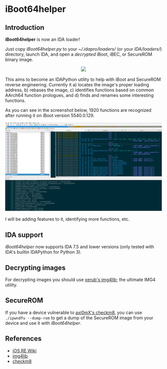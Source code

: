 # iBoot64helper

## Introduction

**iBoot64helper** is now an IDA loader!

Just copy *iBoot64helper.py* to your *~/.idapro/loaders/* (or your *IDA/loaders/*)
directory, launch IDA, and open a *decrypted* iBoot, iBEC, or SecureROM binary image.

<p align="center"><img src="screenshot-loader.png"/></p>

This aims to become an IDAPython utility to help with iBoot and SecureROM reverse
engineering. Currently it a) locates the image's proper loading address, b) rebases
the image, c) identifies functions based on common AArch64 function prologues, and
d) finds and renames some interesting functions.

As you can see in the screenshot below, 1920 functions
are recognized after running it on iBoot version 5540.0.129.

<p align="center"><img src="screenshot.png"/></p>

I will be adding features to it, identifying more functions, etc.

## IDA support

*iBoot64helper* now supports IDA 7.5 and lower versions (only tested with IDA's
builtin IDAPython for Python 3).

## Decrypting images

For decrypting images you should use [xerub's img4lib](https://github.com/xerub/img4lib);
the ultimate IMG4 utility.

## SecureROM

If you have a device vulnerable to [axi0mX's checkm8](https://github.com/axi0mX/ipwndfu),
you can use ```./ipwndfu --dump-rom``` to get a dump of the SecureROM image from your device
and use it with *iBoot64helper*.

## References
* [iOS RE Wiki](https://github.com/kpwn/iOSRE/blob/master/wiki/iBoot-RE.md)
* [img4lib](https://github.com/xerub/img4lib)
* [checkm8](https://github.com/axi0mX/ipwndfu)
